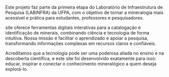 Este projeto faz parte da primeira etapa do Laboratório de Infraestrutura de Pesquisa (LABINFRA) da UFPA,
            com o objetivo de tornar a mineralogia mais acessível e prática para estudantes, professores e
            pesquisadores.

   site oferece ferramentas digitais interativas para a catalogação e identificação de minerais, combinando
            ciência e tecnologia de forma intuitiva. Nossa missão é facilitar o aprendizado e apoiar a pesquisa,
            transformando informações complexas em recursos claros e confiáveis.

Acreditamos que a tecnologia pode ser uma poderosa aliada no ensino e na descoberta científica, e este
            site foi desenvolvido exatamente para isso: educar, inspirar e conectar o conhecimento mineralógico a quem
            deseja explorá-lo.
